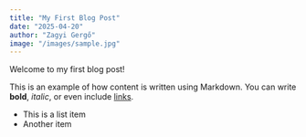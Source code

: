 ```yaml
---
title: "My First Blog Post"
date: "2025-04-20"
author: "Zagyi Gergő"
image: "/images/sample.jpg"  
---
```


Welcome to my first blog post!

This is an example of how content is written using Markdown. You can write **bold**, _italic_, or even include [links](https://example.com).

- This is a list item
- Another item